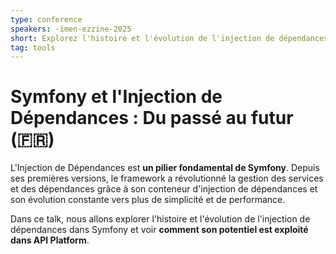 ```yaml
---
type: conference
speakers: -imen-ezzine-2025
short: Explorez l'histoire et l'évolution de l'injection de dépendances dans Symfony et son utilisation dans API Platform.
tag: tools
---
```


# Symfony et l'Injection de Dépendances : Du passé au futur (🇫🇷)

L'Injection de Dépendances est **un pilier fondamental de Symfony**. Depuis ses premières versions, le framework a révolutionné la gestion des services et des dépendances grâce à son conteneur d'injection de dépendances et son évolution constante vers plus de simplicité et de performance.

Dans ce talk, nous allons explorer l'histoire et l'évolution de l'injection de dépendances dans Symfony et voir **comment son potentiel est exploité dans API Platform**.
